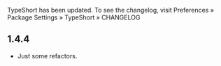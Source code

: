 TypeShort has been updated. To see the changelog, visit
Preferences » Package Settings » TypeShort » CHANGELOG


## 1.4.4

- Just some refactors.
